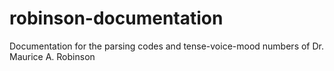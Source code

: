 # robinson-documentation
Documentation for the parsing codes and tense-voice-mood numbers of Dr. Maurice A. Robinson
